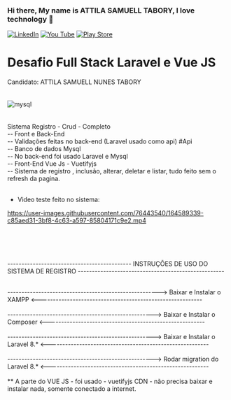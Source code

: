 ### Hi there, My name is ATTILA  SAMUELL TABORY, I love technology 👋

[![LinkedIn ](https://img.shields.io/badge/LinkedIn-0077B5?style=for-the-badge&logo=linkedin&logoColor=white)](https://www.linkedin.com/in/attila-samuell-98291216b/)
[![You Tube](https://img.shields.io/badge/YouTube-FF0000?style=for-the-badge&logo=youtube&logoColor=white)](https://www.youtube.com/channel/UCuX9fZZa3eR4LACYTPVZg5A/videos)
[![Play Store](https://img.shields.io/badge/Google_Play-414141?style=for-the-badge&logo=google-play&logoColor=white)](https://play.google.com/store/apps/details?id=attila.QRCodeGeradorLeitor)


<h1>  Desafio Full Stack Laravel e Vue JS </h1>
Candidato: ATTILA SAMUELL NUNES TABORY 
<div style="display:inline_block"><br/>
  
  
  <br>
  <img align"center" alt="mysql" src="https://img.shields.io/badge/MySQL-00000F?style=for-the-badge&logo=mysql&logoColor=white"/>
  
  
  
 
</div>
<br>
<br>
Sistema Registro - Crud - Completo
<br>
-- Front e Back-End
<br>
-- Validações feitas no back-end (Laravel usado como api) #Api
<br>
-- Banco de dados Mysql
<br>
-- No back-end foi usado Laravel e Mysql
<br>
-- Front-End Vue Js - Vuetifyjs
<br>
-- Sistema de registro , inclusão, alterar, deletar e listar, tudo feito sem o refresh da pagina. 
<br>


<br>

-  Video  teste feito no sistema:


https://user-images.githubusercontent.com/76443540/164589339-c85aed31-3bf8-4c63-a597-85804171c9e2.mp4





<br>





<br>



<br>
<br>
-------------------------------------------- INSTRUÇÕES DE USO DO SISTEMA DE REGISTRO ----------------------------------------------------
<br>
<br>

------------------------------------------------------> Baixar e Instalar o XAMPP <----------------------------------------------------------
<br>
<br>
----------------------------------------------------> Baixar e Instalar o Composer <--------------------------------------------------------
<br>
<br>
----------------------------------------------------> Baixar e Instalar o Laravel 8.* <---------------------------------------------------------
<br>
<br>
----------------------------------------------------> Rodar migration do Laravel 8.* <---------------------------------------------------------
<br>
<br>
** A parte do VUE JS - foi usado - vuetifyjs CDN - não precisa baixar e instalar nada, somente conectado a internet.

